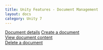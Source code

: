 ```yaml
---
title: Unity Features - Document Management
layout: docs
category: Unity 7
--- 
```

[Document details](document-management/document-details.md) 
[Create a document](document-management/create-document.md)  
[View document content](document-management/view-content.md)  
[Delete a document](document-management/delete-document.md)  
